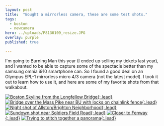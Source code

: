```yaml
---
layout: post
title:  "Bought a mirrorless camera, these are some test shots."
tags:
  - boston
  - newcamera
hero: ../uploads/P8130109_resize.JPG
overlay: purple
published: true

---
```


I'm going to Burning Man this year (I ended up selling my tickets last year), and I wanted to be able to capture some of the spectacle better than my samsung omnia i910 smartphone can. So I found a good deal on an Olympus EPL-1 mirrorless micro 4/3 camera (not the latest model). I took it out to learn how to use it, and here are some of my favorite shots from that walkabout.

[![Boston Skyline from the Longfellow Bridge](../uploads/P8130109_resize.JPG){:.lead}](../uploads/P8130109.JPG)
[![Bridge over the Mass Pike near BU with locks on chainlink fence](../uploads/P8130115_resize.JPG){:.lead}](../uploads/P8130115.JPG)
[![Night shot of Allston/Brighton Neighborhood](../uploads/P8130119_resize.JPG){:.lead}](../uploads/P8130119.JPG)
[![Sundown shot near Soldiers Field Road](../uploads/P8140189-raw-edit_resize.jpg){:.lead}](../uploads/P8140189-raw-edit.jpg)
[![Closer to Fenway](../uploads/P8210274_resize.jpg){:.lead}](../uploads/P8210274.jpg)
[![Trying to stitch together a panorama](../uploads/Sample01_resize.jpg){:.lead}](../uploads/Sample01.jpg)
